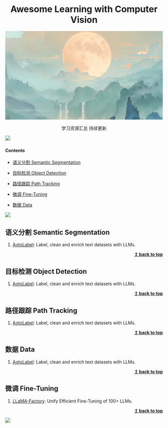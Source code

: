 <div align="center">
    <h1>Awesome Learning with Computer Vision</h1>
</div>
<img src="assets/07.jpeg" alt="07">

<p align="center">学习资源汇总 持续更新</p>


![](https://camo.githubusercontent.com/2722992d519a722218f896d5f5231d49f337aaff4514e78bd59ac935334e916a/68747470733a2f2f692e696d6775722e636f6d2f77617856496d762e706e67)

#### Contents

- [语义分割 Semantic Segmentation](#语义分割-Semantic-Segmentation)
- [目标检测 Object Detection](#目标检测-Object-Detection)
- [路径跟踪 Path Tracking](#路径跟踪-Path-Tracking)
- [微调 Fine-Tuning](#微调-Fine-Tuning)

- [数据 Data](#数据-Data)

![](https://camo.githubusercontent.com/2722992d519a722218f896d5f5231d49f337aaff4514e78bd59ac935334e916a/68747470733a2f2f692e696d6775722e636f6d2f77617856496d762e706e67)

## 语义分割 Semantic Segmentation


1. [AotoLabel](https://github.com/refuel-ai/autolabel): Label, clean and enrich text datasets with LLMs.

<div align="right">
    <b><a href="#Contents">↥ back to top</a></b>
</div>



## 目标检测 Object Detection


1. [AotoLabel](https://github.com/refuel-ai/autolabel): Label, clean and enrich text datasets with LLMs.

<div align="right">
    <b><a href="#Contents">↥ back to top</a></b>
</div>

## 路径跟踪 Path Tracking


1. [AotoLabel](https://github.com/refuel-ai/autolabel): Label, clean and enrich text datasets with LLMs.

<div align="right">
    <b><a href="#Contents">↥ back to top</a></b>
</div>



## 数据 Data


1. [AotoLabel](https://github.com/refuel-ai/autolabel): Label, clean and enrich text datasets with LLMs.

<div align="right">
    <b><a href="#Contents">↥ back to top</a></b>
</div>

## 微调 Fine-Tuning

1. [LLaMA-Factory](https://github.com/hiyouga/LLaMA-Factory): Unify Efficient Fine-Tuning of 100+ LLMs.

<div align="right">
    <b><a href="#Contents">↥ back to top</a></b>
</div>

![](https://camo.githubusercontent.com/2722992d519a722218f896d5f5231d49f337aaff4514e78bd59ac935334e916a/68747470733a2f2f692e696d6775722e636f6d2f77617856496d762e706e67)
